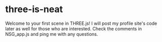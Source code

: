# three-is-neat
Welcome to your first scene in THREE.js! I will post my profile site's code later as well for those who are interested.
Check the comments in NSG_app.js and ping me with any questions.


